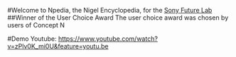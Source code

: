 #Welcome to Npedia, the Nigel Encyclopedia, for the [Sony Future Lab](http://www.futurelab.sony.net/N/)
##Winner of the User Choice Award
The user choice award was chosen by users of Concept N  

#Demo
 Youtube: https://www.youtube.com/watch?v=zPlv0K_mi0U&feature=youtu.be
